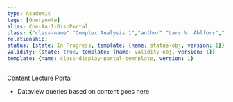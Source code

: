 ```yaml
---
type: Academic
tags: [Querynote]
alias: Com-An-1-DispPortal
class: {"class-name":"Complex Analysis 1","author":"Lars V. Ahlfors","medium":"Textbook","class-alias":"Com-An-1","title":"Complex Analysis","edition":"Third","publisher":"McGraw-Hill Book Company","ISBN":"0-07-000657-1","Length":321,"template":{"name":"class-textbook-obj","version":1}}
relationship: 
status: {state: In Progress, template: {name: status-obj, version: 1}}
validity: {state: true, template: {name: validity-obj, version: 1}}
template: {name: class-display-portal-temnplate, version: 1}
---
```


Content Lecture Portal

- Dataview queries based on content goes here
